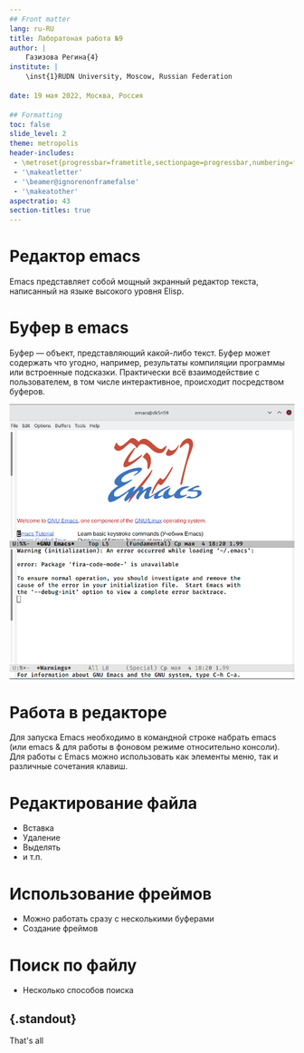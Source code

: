 ```yaml
---
## Front matter
lang: ru-RU
title: Лаборатоная работа №9
author: |
	Газизова Регина{4}
institute: |
	\inst{1}RUDN University, Moscow, Russian Federation
	
date: 19 мая 2022, Москва, Россия

## Formatting
toc: false
slide_level: 2
theme: metropolis
header-includes: 
 - \metroset{progressbar=frametitle,sectionpage=progressbar,numbering=fraction}
 - '\makeatletter'
 - '\beamer@ignorenonframefalse'
 - '\makeatother'
aspectratio: 43
section-titles: true
---
```


# Редактор emacs

Emacs представляет собой мощный экранный редактор текста, написанный на языке высокого уровня Elisp.

# Буфер в emacs

Буфер — объект, представляющий какой-либо текст.
Буфер может содержать что угодно, например, результаты компиляции программы
или встроенные подсказки. Практически всё взаимодействие с пользователем, в том
числе интерактивное, происходит посредством буферов.

![emacs](image/2.png)

# Работа в редакторе

Для запуска Emacs необходимо в командной строке набрать emacs (или emacs & для работы в фоновом режиме относительно консоли).
Для работы с Emacs можно использовать как элементы меню, так и различные сочетания клавиш.

# Редактирование файла

 - Вставка
 - Удаление
 - Выделять
 - и т.п.

# Использование фреймов

 - Можно работать сразу с несколькими буферами
 - Создание фреймов

# Поиск по файлу

 - Несколько способов поиска
 
 
## {.standout}

That's all
